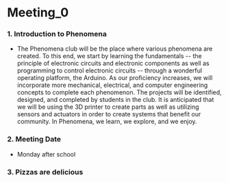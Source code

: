 # Meeting_0

### 1. Introduction to Phenomena
- The Phenomena club will be the place where various phenomena are created. To this end, we start by learning the fundamentals -- the principle of electronic circuits and electronic components as well as programming to control electronic circuits -- through a wonderful operating platform, the Arduino. As our proficiency increases, we will incorporate more mechanical, electrical, and computer engineering concepts to complete each phenomenon. The projects will be identified, designed, and completed by students in the club. It is anticipated that we will be using the 3D printer to create parts as well as utilizing sensors and actuators in order to create systems that benefit our community. In Phenomena, we learn, we explore, and we enjoy.

### 2. Meeting Date
- Monday after school

### 3. Pizzas are delicious
